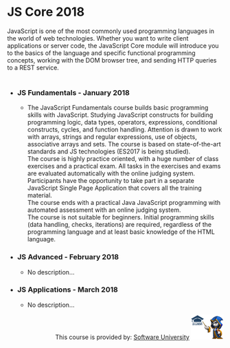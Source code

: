 # JS Core 2018
JavaScript is one of the most commonly used programming languages in the world of web technologies. Whether you want to write client applications or server code, the JavaScript Core module will introduce you to the basics of the language and specific functional programming concepts, working with the DOM browser tree, and sending HTTP queries to a REST service.
<br>
<br>
* ### JS Fundamentals - January 2018
     * The JavaScript Fundamentals course builds basic programming skills with JavaScript. Studying JavaScript constructs for building programming logic, data types, operators, expressions, conditional constructs, cycles, and function handling. Attention is drawn to work with arrays, strings and regular expressions, use of objects, associative arrays and sets. The course is based on state-of-the-art standards and JS technologies (ES2017 is being studied).<br>
     The course is highly practice oriented, with a huge number of  class exercises and a practical exam. All tasks in the exercises  and exams are evaluated automatically with the online judging  system.<br>
     Participants have the opportunity to take part in a separate  JavaScript Single Page Application that covers all the training  material.<br>
     The course ends with a practical Java JavaScript programming  with automated assessment with an online judging system.<br>
     The course is not suitable for beginners. Initial programming  skills (data handling, checks, iterations) are required,  regardless of the programming language and at least basic  knowledge of the HTML language.

* ### JS Advanced - February 2018
    * No description...
* ### JS Applications - March 2018
    * No description...


<p align="right">This course is provided by: <a href="http://www.softuni.bg">Software University</a> <img width="15%" src="/misc/softuni-code-wizard.png"></p>